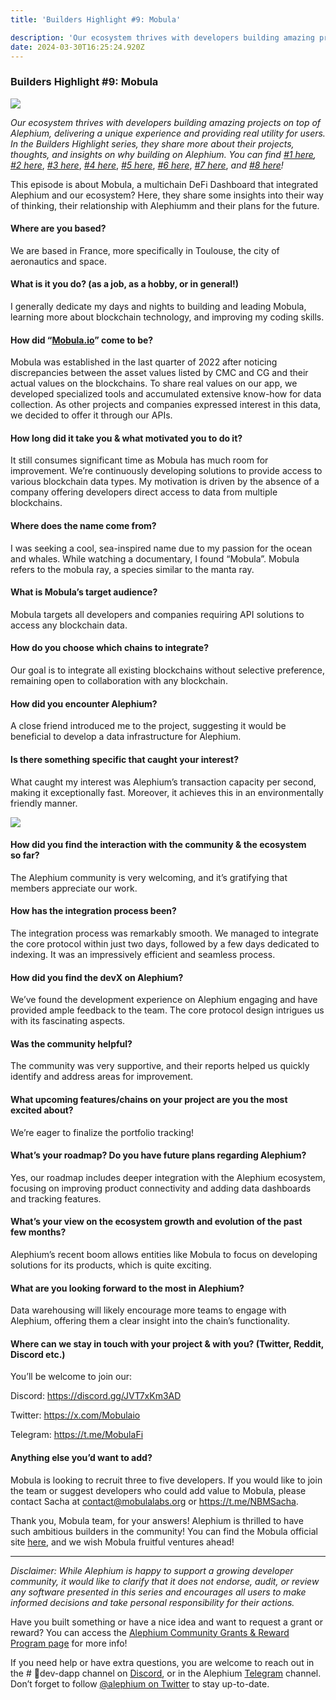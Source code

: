 ```yaml
---
title: 'Builders Highlight #9: Mobula'

description: 'Our ecosystem thrives with developers building amazing projects on top of Alephium, delivering a unique experience and providing real…'
date: 2024-03-30T16:25:24.920Z
---
```


### Builders Highlight \#9: Mobula

![](https://cdn-images-1.medium.com/max/800/1*z9VTv7H5y5ap7EH_QIsvCQ.png)

_Our ecosystem thrives with developers building amazing projects on top of Alephium, delivering a unique experience and providing real utility for users. In the Builders Highlight series, they share more about their projects, thoughts, and insights on why building on Alephium. You can find_ <a href="https://medium.com/@alephium/builders-highlight-sezame-wallet-ddb4aeb61881" class="markup--anchor markup--p-anchor" data-href="https://medium.com/@alephium/builders-highlight-sezame-wallet-ddb4aeb61881" rel="noopener" target="_blank"><em>#1 here</em></a>_,_ <a href="https://medium.com/@alephium/builders-highlight-alphpaca-nfts-99c69775f04c" class="markup--anchor markup--p-anchor" data-href="https://medium.com/@alephium/builders-highlight-alphpaca-nfts-99c69775f04c" rel="noopener" target="_blank"><em>#2 here</em></a>, <a href="https://medium.com/@alephium/builders-highlight-3-ayin-6be4a6bd4ec2" class="markup--anchor markup--p-anchor" data-href="https://medium.com/@alephium/builders-highlight-3-ayin-6be4a6bd4ec2" rel="noopener" target="_blank"><em>#3 here</em></a>, <a href="https://medium.com/@alephium/builders-highlight-4-no-trust-verify-9ea495ca826f" class="markup--anchor markup--p-anchor" data-href="https://medium.com/@alephium/builders-highlight-4-no-trust-verify-9ea495ca826f" rel="noopener" target="_blank"><em>#4 here</em></a>, <a href="https://medium.com/@alephium/builders-highlight-5-deadrare-d5ff90d6161e" class="markup--anchor markup--p-anchor" data-href="https://medium.com/@alephium/builders-highlight-5-deadrare-d5ff90d6161e" rel="noopener" target="_blank"><em>#5 here</em></a>, <a href="https://medium.com/@alephium/builders-highlight-6-what-the-duck-0aedc602ecfd" class="markup--anchor markup--p-anchor" data-href="https://medium.com/@alephium/builders-highlight-6-what-the-duck-0aedc602ecfd" rel="noopener" target="_blank"><em>#6 here</em></a>, <a href="https://medium.com/@alephium/builders-highlight-7-alphpad-bbd4f4a34fd5" class="markup--anchor markup--p-anchor" data-href="https://medium.com/@alephium/builders-highlight-7-alphpad-bbd4f4a34fd5" rel="noopener" target="_blank"><em>#7 here</em></a>, _and_ <a href="https://medium.com/@alephium/builders-highlight-8-ngu-money-f8bf05e36e99" class="markup--anchor markup--p-anchor" data-href="https://medium.com/@alephium/builders-highlight-8-ngu-money-f8bf05e36e99" target="_blank"><em>#8 here</em></a>_!_

This episode is about Mobula, a multichain DeFi Dashboard that integrated Alephium and our ecosystem? Here, they share some insights into their way of thinking, their relationship with Alephiumm and their plans for the future.

#### Where are you based?

We are based in France, more specifically in Toulouse, the city of aeronautics and space.

#### What is it you do? (as a job, as a hobby, or in general!)

I generally dedicate my days and nights to building and leading Mobula, learning more about blockchain technology, and improving my coding skills.

#### How did “<a href="http://mobula.io/" class="markup--anchor markup--h4-anchor" data-href="http://mobula.io/" rel="noopener" target="_blank">Mobula.io</a>” come to be?

Mobula was established in the last quarter of 2022 after noticing discrepancies between the asset values listed by CMC and CG and their actual values on the blockchains. To share real values on our app, we developed specialized tools and accumulated extensive know-how for data collection. As other projects and companies expressed interest in this data, we decided to offer it through our APIs.

#### How long did it take you & what motivated you to do it?

It still consumes significant time as Mobula has much room for improvement. We’re continuously developing solutions to provide access to various blockchain data types. My motivation is driven by the absence of a company offering developers direct access to data from multiple blockchains.

#### Where does the name come from?

I was seeking a cool, sea-inspired name due to my passion for the ocean and whales. While watching a documentary, I found “Mobula”. Mobula refers to the mobula ray, a species similar to the manta ray.

#### What is Mobula’s target audience?

Mobula targets all developers and companies requiring API solutions to access any blockchain data.

#### How do you choose which chains to integrate?

Our goal is to integrate all existing blockchains without selective preference, remaining open to collaboration with any blockchain.

#### How did you encounter Alephium?

A close friend introduced me to the project, suggesting it would be beneficial to develop a data infrastructure for Alephium.

#### Is there something specific that caught your interest?

What caught my interest was Alephium’s transaction capacity per second, making it exceptionally fast. Moreover, it achieves this in an environmentally friendly manner.

![](https://cdn-images-1.medium.com/max/800/1*0Ny14nodtcKuzwwoQzH5RQ.png)

#### How did you find the interaction with the community & the ecosystem so far?

The Alephium community is very welcoming, and it’s gratifying that members appreciate our work.

#### How has the integration process been?

The integration process was remarkably smooth. We managed to integrate the core protocol within just two days, followed by a few days dedicated to indexing. It was an impressively efficient and seamless process.

#### How did you find the devX on Alephium?

We’ve found the development experience on Alephium engaging and have provided ample feedback to the team. The core protocol design intrigues us with its fascinating aspects.

#### Was the community helpful?

The community was very supportive, and their reports helped us quickly identify and address areas for improvement.

#### What upcoming features/chains on your project are you the most excited about?

We’re eager to finalize the portfolio tracking!

#### What’s your roadmap? Do you have future plans regarding Alephium?

Yes, our roadmap includes deeper integration with the Alephium ecosystem, focusing on improving product connectivity and adding data dashboards and tracking features.

#### What’s your view on the ecosystem growth and evolution of the past few months?

Alephium’s recent boom allows entities like Mobula to focus on developing solutions for its products, which is quite exciting.

#### What are you looking forward to the most in Alephium?

Data warehousing will likely encourage more teams to engage with Alephium, offering them a clear insight into the chain’s functionality.

#### Where can we stay in touch with your project & with you? (Twitter, Reddit, Discord etc.)

You’ll be welcome to join our:

Discord: <a href="https://discord.gg/JVT7xKm3AD" class="markup--anchor markup--p-anchor" data-href="https://discord.gg/JVT7xKm3AD" rel="noopener" target="_blank">https://discord.gg/JVT7xKm3AD</a>

Twitter: <a href="https://x.com/Mobulaio" class="markup--anchor markup--p-anchor" data-href="https://x.com/Mobulaio" rel="noopener" target="_blank">https://x.com/Mobulaio</a>

Telegram: <a href="https://t.me/MobulaFi" class="markup--anchor markup--p-anchor" data-href="https://t.me/MobulaFi" rel="noopener" target="_blank">https://t.me/MobulaFi</a>

#### Anything else you’d want to add?

Mobula is looking to recruit three to five developers. If you would like to join the team or suggest developers who could add value to Mobula, please contact Sacha at <a href="mailto:contact@mobulalabs.org" class="markup--anchor markup--p-anchor" data-href="mailto:contact@mobulalabs.org" target="_blank">contact@mobulalabs.org</a> or <a href="https://t.me/NBMSacha" class="markup--anchor markup--p-anchor" data-href="https://t.me/NBMSacha" rel="noopener" target="_blank">https://t.me/NBMSacha</a>.

Thank you, Mobula team, for your answers! Alephium is thrilled to have such ambitious builders in the community! You can find the Mobula official site <a href="http://mobula.io" class="markup--anchor markup--p-anchor" data-href="http://mobula.io" rel="noopener" target="_blank">here</a>, and we wish Mobula fruitful ventures ahead!

---

_Disclaimer: While Alephium is happy to support a growing developer community, it would like to clarify that it does not endorse, audit, or review any software presented in this series and encourages all users to make informed decisions and take personal responsibility for their actions._

Have you built something or have a nice idea and want to request a grant or reward? You can access the <a href="https://github.com/alephium/community/blob/master/Grant%26RewardProgram.md" class="markup--anchor markup--p-anchor" data-href="https://github.com/alephium/community/blob/master/Grant%26RewardProgram.md" rel="noopener ugc nofollow noopener" target="_blank">Alephium Community Grants &amp; Reward Program page</a> for more info!

If you need help or have extra questions, you are welcome to reach out in the \# 🎨dev-dapp channel on <a href="https://alephium.org/discord/" class="markup--anchor markup--p-anchor" data-href="https://alephium.org/discord/" rel="noopener ugc nofollow noopener" target="_blank">Discord</a>, or in the Alephium <a href="https://t.me/alephiumgroup" class="markup--anchor markup--p-anchor" data-href="https://t.me/alephiumgroup" rel="noopener ugc nofollow noopener" target="_blank">Telegram</a> channel. Don’t forget to follow <a href="https://twitter.com/alephium" class="markup--anchor markup--p-anchor" data-href="https://twitter.com/alephium" rel="noopener ugc nofollow noopener" target="_blank">@alephium on Twitter</a> to stay up-to-date.
